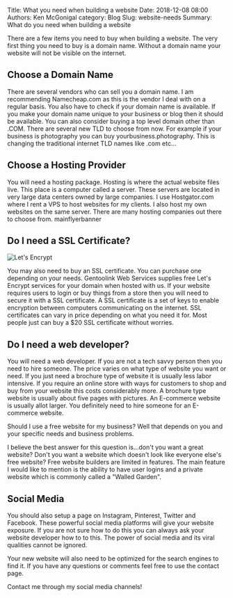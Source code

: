 Title: What you need when building a website
Date: 2018-12-08 08:00
Authors: Ken McGonigal
category: Blog
Slug: website-needs
Summary: What do you need when building a website



There are a few items you need to buy when building a website.  The very first thing you need to buy is a domain name. Without a domain name your website will not be visible on the internet.

## Choose a Domain Name

There are several vendors who can sell you a domain name. I am recommending Namecheap.com as this is the vendor I deal with on a regular basis. You also have to check if your domain name is available. If you make your domain name unique to your business or blog then it should be available. You can also consider buying a top level domain other than .COM. There are several new TLD to choose from now. For example if your business is photography you can buy yourbusiness.photography. This is changing the traditional internet TLD names like .com etc...

## Choose a Hosting Provider

You will need a hosting package. Hosting is where the actual website files live. This place is a computer called a server. These servers are located in very large data centers owned by large companies. I use Hostgator.com where I rent a VPS to host websites for my clients. I also host my own websites on the same server. There are many hosting companies out there to choose from. mainflyerbanner

## Do I need a SSL Certificate?
![Let's Encrypt](https://letsencrypt.org/images/letsencrypt-logo-horizontal.svg)

You may also need to buy an SSL certificate. You can purchase one depending on
your needs. Gentoolink Web Services supplies free Let's Encrypt services for 
your domain when hosted with us. If your website requires users to login or buy things from a store then you will need to secure it with a SSL certificate. A SSL certificate is a set of keys to enable encryption between computers communicating on the internet. SSL certificates can vary in price depending on what you need it for. Most people just can buy a $20 SSL certificate without worries.

## Do I need a web developer?

You will need a web developer. If you are not a tech savvy person then you need to hire someone. The price varies on what type of website you want or need. If you just need a brochure type of website it is usually less labor intensive. If you require an online store with ways for customers to shop and buy from your website this costs considerably more. A brochure type website is usually about five pages with pictures. An E-commerce website is usually allot larger. You definitely need to hire someone for  an E-commerce website.

Should I use a free website for my business? Well that depends on you and your specific needs and
business problems. 

I believe the best answer for this question is...don't you want a great website? Don't you want a website which doesn't look like everyone else's free website? Free website builders are limited in features. The main feature I would like to mention is the ability to have user logins and a private website which is commonly called  a "Walled Garden".

## Social Media

You should also setup a page on Instagram, Pinterest, Twitter and Facebook. These powerful social media platforms will give your website exposure. If you are not sure how to do this you can always ask your website developer how to to this.  The power of social media and its viral qualities cannot be ignored.

Your new website will also need to be optimized for the search engines to find it. If you have any questions or comments feel free to use the contact page.

 
Contact me through my social media channels!
